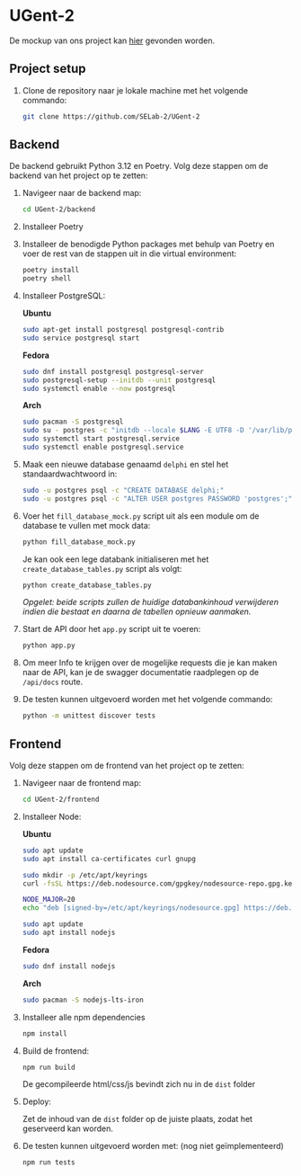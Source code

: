 # UGent-2
De mockup van ons project kan [hier](https://www.figma.com/file/py6Qk9lgFtzbCy9by2qsYU/SELab2?type=design&node-id=617%3A4348&mode=design&t=N4FQR50wAYEyG8qx-1)
gevonden worden.

## Project setup

1. Clone de repository naar je lokale machine met het volgende commando:
     ```bash
    git clone https://github.com/SELab-2/UGent-2
    ```
## Backend

De backend gebruikt Python 3.12 en Poetry.
Volg deze stappen om de backend van het project op te zetten:


1. Navigeer naar de backend map:
    ```bash
    cd UGent-2/backend
    ```
2. Installeer Poetry

3. Installeer de benodigde Python packages met behulp van Poetry en voer de rest van de stappen uit in die virtual environment:
    ```bash
    poetry install
    poetry shell
    ```
4. Installeer PostgreSQL:

    **Ubuntu**
    ```bash
    sudo apt-get install postgresql postgresql-contrib
    sudo service postgresql start
    ```
    **Fedora**
    ```bash
    sudo dnf install postgresql postgresql-server
    sudo postgresql-setup --initdb --unit postgresql
    sudo systemctl enable --now postgresql
    ```
    **Arch**
    ```bash
    sudo pacman -S postgresql
    sudo su - postgres -c "initdb --locale $LANG -E UTF8 -D '/var/lib/postgres/data'"
    sudo systemctl start postgresql.service
    sudo systemctl enable postgresql.service
    ```
5. Maak een nieuwe database genaamd `delphi` en stel het standaardwachtwoord in:
    ```bash
    sudo -u postgres psql -c "CREATE DATABASE delphi;"
    sudo -u postgres psql -c "ALTER USER postgres PASSWORD 'postgres';"
    ```
6. Voer het `fill_database_mock.py` script uit als een module om de database te vullen met mock data:
    ```bash
    python fill_database_mock.py
    ```
    Je kan ook een lege databank initialiseren met het `create_database_tables.py` script als volgt:
    ```bash
    python create_database_tables.py
    ```
    *Opgelet: beide scripts zullen de huidige databankinhoud verwijderen indien die bestaat en daarna de tabellen opnieuw aanmaken.*
7. Start de API door het `app.py` script uit te voeren:
    ```bash
    python app.py
    ```
8. Om meer Info te krijgen over de mogelijke requests die je kan maken naar de API, kan je de swagger documentatie raadplegen op de `/api/docs` route.
9. De testen kunnen uitgevoerd worden met het volgende commando:
    ```bash
    python -m unittest discover tests
    ```

## Frontend

Volg deze stappen om de frontend van het project op te zetten:


1. Navigeer naar de frontend map:
    ```bash
    cd UGent-2/frontend
    ```
2. Installeer Node:

    **Ubuntu**
    ```bash
    sudo apt update
    sudo apt install ca-certificates curl gnupg

    sudo mkdir -p /etc/apt/keyrings
    curl -fsSL https://deb.nodesource.com/gpgkey/nodesource-repo.gpg.key | sudo gpg --dearmor -o /etc/apt/keyrings/nodesource.gpg

    NODE_MAJOR=20
    echo "deb [signed-by=/etc/apt/keyrings/nodesource.gpg] https://deb.nodesource.com/node_$NODE_MAJOR.x nodistro main" | sudo tee /etc/apt/sources.list.d/nodesource.list

    sudo apt update
    sudo apt install nodejs
    ```
    **Fedora**
    ```bash
    sudo dnf install nodejs
    ```
    **Arch**
    ```bash
    sudo pacman -S nodejs-lts-iron
    ```
3. Installeer alle npm dependencies
    ```bash
    npm install
    ```
4. Build de frontend:
   ```bash
   npm run build
   ```
   De gecompileerde html/css/js bevindt zich nu in de `dist` folder

5. Deploy:

   Zet de inhoud van de `dist` folder op de juiste plaats, zodat het geserveerd kan worden.

6. De testen kunnen uitgevoerd worden met: (nog niet geïmplementeerd)
   ```bash
   npm run tests
   ```
